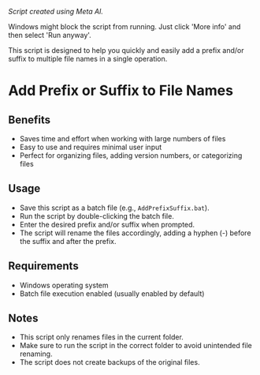 _Script created using Meta AI._

Windows might block the script from running. Just click 'More info' and then select 'Run anyway'.

This script is designed to help you quickly and easily add a prefix and/or suffix to multiple file names in a single operation.

# Add Prefix or Suffix to File Names

## Benefits
- Saves time and effort when working with large numbers of files
- Easy to use and requires minimal user input
- Perfect for organizing files, adding version numbers, or categorizing files
## Usage
- Save this script as a batch file (e.g., `AddPrefixSuffix.bat`).
- Run the script by double-clicking the batch file.
- Enter the desired prefix and/or suffix when prompted.
- The script will rename the files accordingly, adding a hyphen (-) before the suffix and after the prefix.
## Requirements
- Windows operating system
- Batch file execution enabled (usually enabled by default)
## Notes
- This script only renames files in the current folder.
- Make sure to run the script in the correct folder to avoid unintended file renaming.
- The script does not create backups of the original files.